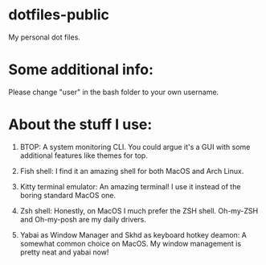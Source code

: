 # dotfiles-public
My personal dot files. 

# Some additional info:
Please change "user" in the bash folder to your own username.

# About the stuff I use:
1. BTOP:
A system monitoring CLI. You could argue it's a GUI with some additional features like themes for top.

2. Fish shell:
I find it an amazing shell for both MacOS and Arch Linux.

3. Kitty terminal emulator:
An amazing terminal! I use it instead of the boring standard MacOS one.

4. Zsh shell:
Honestly, on MacOS I much prefer the ZSH shell. Oh-my-ZSH and Oh-my-posh are my daily drivers.

5. Yabai as Window Manager and Skhd as keyboard hotkey deamon:
A somewhat common choice on MacOS. My window management is pretty neat and yabai now!
